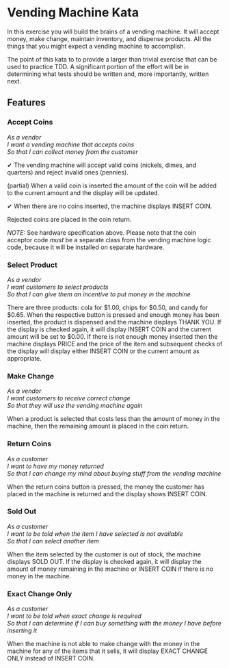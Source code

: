 # Vending Machine Kata

In this exercise you will build the brains of a vending machine.  It will
accept money, make change, maintain inventory, and dispense products.  All the
things that you might expect a vending machine to accomplish.

The point of this kata to to provide a larger than trivial exercise that can be
used to practice TDD.  A significant portion of the effort will be in
determining what tests should be written and, more importantly, written next.

## Features

### Accept Coins
  
_As a vendor_  
_I want a vending machine that accepts coins_  
_So that I can collect money from the customer_  

✔ The vending machine will accept valid coins (nickels, dimes, and quarters) and
reject invalid ones (pennies).

(partial) When a valid coin is inserted the amount of the
coin will be added to the current amount and the display will be updated.

✔ When
there are no coins inserted, the machine displays INSERT COIN.  

Rejected coins
are placed in the coin return.

*NOTE:* See hardware specification above. Please note that the coin acceptor
code *must* be a separate class from the vending machine logic code, because it
will be installed on separate hardware.

### Select Product

_As a vendor_  
_I want customers to select products_  
_So that I can give them an incentive to put money in the machine_  

There are three products: cola for $1.00, chips for $0.50, and candy for $0.65.
When the respective button is pressed and enough money has been inserted, the
product is dispensed and the machine displays THANK YOU.  If the display is
checked again, it will display INSERT COIN and the current amount will be set
to $0.00.  If there is not enough money inserted then the machine displays
PRICE and the price of the item and subsequent checks of the display will
display either INSERT COIN or the current amount as appropriate.

### Make Change

_As a vendor_  
_I want customers to receive correct change_  
_So that they will use the vending machine again_  

When a product is selected that costs less than the amount of money in the
machine, then the remaining amount is placed in the coin return.

### Return Coins

_As a customer_  
_I want to have my money returned_  
_So that I can change my mind about buying stuff from the vending machine_  

When the return coins button is pressed, the money the customer has placed in
the machine is returned and the display shows INSERT COIN.

### Sold Out

_As a customer_  
_I want to be told when the item I have selected is not available_  
_So that I can select another item_  

When the item selected by the customer is out of stock, the machine displays
SOLD OUT.  If the display is checked again, it will display the amount of money
remaining in the machine or INSERT COIN if there is no money in the machine.

### Exact Change Only

_As a customer_  
_I want to be told when exact change is required_  
_So that I can determine if I can buy something with the money I have before inserting it_  

When the machine is not able to make change with the money in the machine for
any of the items that it sells, it will display EXACT CHANGE ONLY instead of
INSERT COIN.
